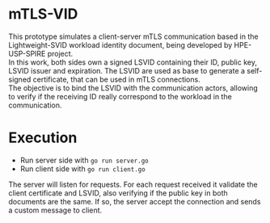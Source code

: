 # mTLS-VID
This prototype simulates a client-server mTLS communication based in the Lightweight-SVID workload identity document, being developed by HPE-USP-SPIRE project.  
In this work, both sides own a signed LSVID containing their ID, public key, LSVID issuer and expiration. The LSVID are used as base to generate a self-signed certificate, that can be used in mTLS connections.  
The objective is to bind the LSVID with the communication actors, allowing to verify if the receiving ID really correspond to the workload in the communication.

# Execution
- Run server side with `go run server.go`
- Run client side with `go run client.go`

The server will listen for requests. For each request received it validate the client certificate and LSVID, also verifying if the public key in both documents are the same.
If so, the server accept the connection and sends a custom message to client.
